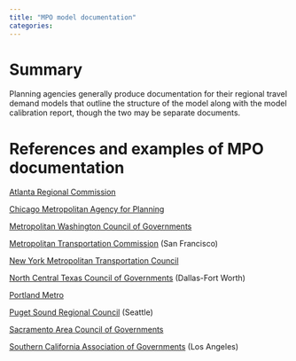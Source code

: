 ```yaml
---
title: "MPO model documentation"
categories:
---
```


# Summary

Planning agencies generally produce documentation for their regional travel demand models that outline the structure of the model along with the model calibration report, though the two may be separate documents.

# References and examples of MPO documentation

[Atlanta Regional Commission](https://atlantaregional.org/transportation-mobility/modeling/modeling/)

[Chicago Metropolitan Agency for Planning](https://www.cmap.illinois.gov/data/transportation/modeling)

[Metropolitan Washington Council of Governments](https://www.mwcog.org/transportation/data-and-tools/modeling/model-documentation/)

[Metropolitan Transportation Commission](https://github.com/BayAreaMetro/modeling-website/wiki) (San Francisco)

[New York Metropolitan Transportation Council](https://www.nymtc.org/Data-and-Modeling/New-York-Best-Practice-Model-NYBPM)

[North Central Texas Council of Governments](https://www.nctcog.org/trans/data/tdm) (Dallas-Fort Worth)

[Portland Metro](https://www.oregonmetro.gov/sites/default/files/2015/04/16/trip-based_travel_demand_model_methodology.pdf)

[Puget Sound Regional Council](https://www.psrc.org/activity-based-travel-model-soundcast) (Seattle)

[Sacramento Area Council of Governments](https://www.sacog.org/modeling)

[Southern California Association of Governments](http://www.scag.ca.gov/DataAndTools/Pages/DataTools/Modeling.aspx) (Los Angeles)
